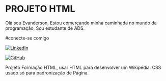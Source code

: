 # PROJETO HTML

Olá sou Evanderson, Estou comerçando minha caminhada no mundo da programação, Sou estudante de ADS.

#conecte-se comigo

[![LinkedIn](https://img.shields.io/badge/LinkedIn-0077B5?style=for-the-badge&logo=linkedin&logoColor=white)](https://www.linkedin.com/in/antonio-evanderson-de-melo-barros-436438270/)

[![GitHub](https://img.shields.io/badge/GitHub-100000?style=for-the-badge&logo=github&logoColor=white)](https://github.com/AntEvanderson)

Projeto Formação HTML, usar HTML para desenvolver um Wikipédia. 
CSS usado só para padronização de Página.
